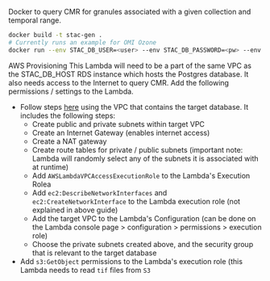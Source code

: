 Docker to query CMR for granules associated with a given collection and temporal range.

```bash
docker build -t stac-gen .
# Currently runs an example for OMI Ozone
docker run --env STAC_DB_USER=<user> --env STAC_DB_PASSWORD=<pw> --env STAC_DB_HOST=<host> stac-gen python -m handler
```

AWS Provisioning
This Lambda will need to be a part of the same VPC as the STAC_DB_HOST RDS instance which hosts the Postgres database. It also needs access to the Internet to query CMR. Add the following permissions / settings to the Lambda.
- Follow steps [here](https://aws.amazon.com/premiumsupport/knowledge-center/internet-access-lambda-function/) using the VPC that contains the target database. It includes the following steps:
  - Create public and private subnets within target VPC
  - Create an Internet Gateway (enables internet access)
  - Create a NAT gateway
  - Create route tables for private / public subnets (important note: Lambda will randomly select any of the subnets it is associated with at runtime)
  - Add `AWSLambdaVPCAccessExecutionRole` to the Lambda's Execution Rolea
  - Add `ec2:DescribeNetworkInterfaces` and `ec2:CreateNetworkInterface` to the Lambda execution role (not explained in above guide)
  - Add the target VPC to the Lambda's Configuration (can be done on the Lambda console page > configuration > permissions > execution role)
  - Choose the private subnets created above, and the security group that is relevant to the target database
- Add `s3:GetObject` permissions to the Lambda's execution role (this Lambda needs to read `tif` files from `S3`
